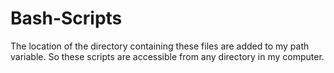 # Bash-Scripts
The location of the directory containing these files are added to my path variable. So these scripts are accessible from any directory in my computer. 
